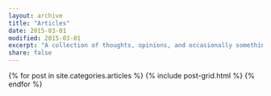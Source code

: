 ```yaml
---
layout: archive
title: "Articles"
date: 2015-03-01
modified: 2015-03-01
excerpt: "A collection of thoughts, opinions, and occasionally something useful."
share: false
---
```


<div class="tiles">
{% for post in site.categories.articles %}
{% include post-grid.html %}
{% endfor %}
</div><!-- /.tiles -->
